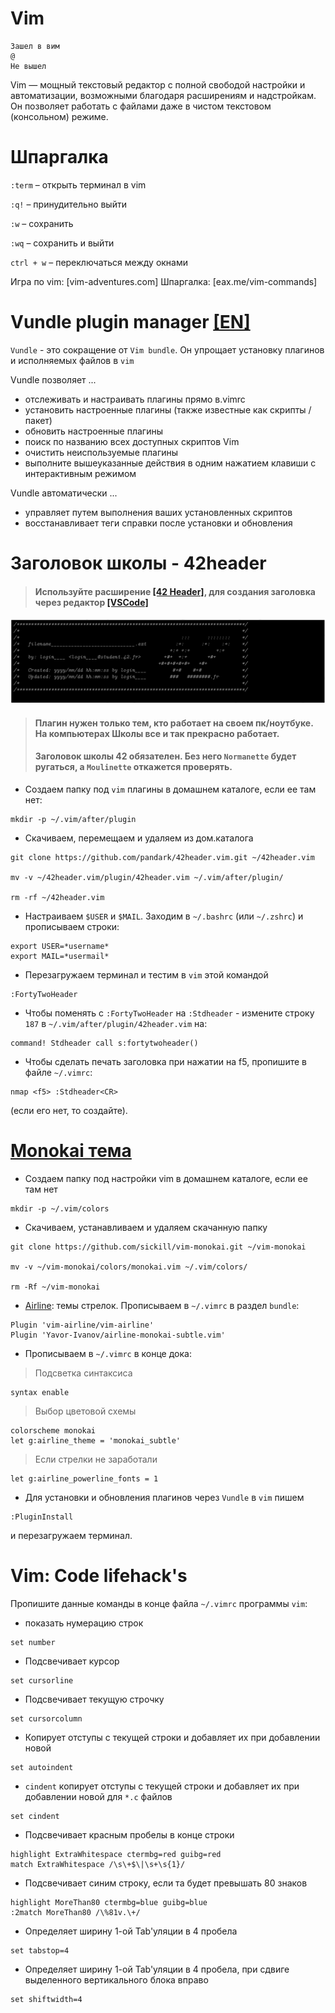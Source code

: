 #  Vim  #
```
Зашел в вим
@
Не вышел
```
Vim — мощный текстовый редактор с полной свободой настройки и автоматизации, возможными благодаря расширениям и надстройкам. Он позволяет работать с файлами даже в чистом текстовом (консольном) режиме.

# Шпаргалка  #

`:term` – открыть терминал в vim

`:q!` – принудительно выйти

`:w` – сохранить

`:wq` – сохранить и выйти

`сtrl + w` – переключаться между окнами

Игра по vim: [vim-adventures.com]
Шпаргалка: [eax.me/vim-commands]



# Vundle plugin manager [[EN]](https://github.com/VundleVim/Vundle.vim)  #

`Vundle` - это сокращение от `Vim bundle`. Он упрощает установку плагинов и исполняемых файлов в `vim`

Vundle позволяет ...

 * отслеживать и настраивать плагины прямо в.vimrc
 * установить настроенные плагины (также известные как скрипты / пакет)
 * обновить настроенные плагины
 * поиск по названию всех доступных скриптов Vim
 * очистить неиспользуемые плагины
 * выполните вышеуказанные действия в одним нажатием клавиши с интерактивным режимом

Vundle автоматически ...

 * управляет путем выполнения ваших установленных скриптов
 * восстанавливает теги справки после установки и обновления



# Заголовок школы - 42header #

> #### Используйте расширение [[42 Header]](https://marketplace.visualstudio.com/items?itemName=kube.42header), для создания заголовка через редактор [[VSCode]](https://code.visualstudio.com/)

![16](../03_Norme____(Нормы_и_Правила_Школы)/src/002.png)


> #### Плагин нужен только тем, кто работает на своем пк/ноутбуке. На компьютерах Школы все и так прекрасно работает.
> #### Заголовок школы 42 обязателен. Без него `Normanette` будет ругаться, а `Moulinette` откажется проверять.

 * Создаем папку под `vim` плагины в домашнем каталоге, если ее там нет:
```
mkdir -p ~/.vim/after/plugin
```

 * Скачиваем, перемещаем и удаляем из дом.каталога
```
git clone https://github.com/pandark/42header.vim.git ~/42header.vim

mv -v ~/42header.vim/plugin/42header.vim ~/.vim/after/plugin/

rm -rf ~/42header.vim
```

 * Настраиваем `$USER` и `$MAIL`. Заходим в `~/.bashrc` (или `~/.zshrc`) и прописываем строки:
```
export USER=*username*
export MAIL=*usermail*
```

 * Перезагружаем терминал и тестим в `vim` этой командой 
```
:FortyTwoHeader
```


 * Чтобы поменять с `:FortyTwoHeader` на `:Stdheader` - измените строку `187` в `~/.vim/after/plugin/42header.vim` на:
```
command! Stdheader call s:fortytwoheader()
```

 * Чтобы сделать печать заголовка при нажатии на f5, пропишите в файле `~/.vimrc`:
```
nmap <f5> :Stdheader<CR>
``` 
(если его нет, то создайте).




# [Monokai тема](https://github.com/tomasr/molokai) #

 * Создаем папку под настройки vim в домашнем каталоге, если ее там нет
```
mkdir -p ~/.vim/colors
```

 * Скачиваем, устанавливаем и удаляем скачанную папку
```
git clone https://github.com/sickill/vim-monokai.git ~/vim-monokai

mv -v ~/vim-monokai/colors/monokai.vim ~/.vim/colors/

rm -Rf ~/vim-monokai
```

 * [Airline](https://github.com/vim-airline/vim-airline): темы стрелок. Прописываем в `~/.vimrc` в раздел `bundle`:
```
Plugin 'vim-airline/vim-airline'
Plugin 'Yavor-Ivanov/airline-monokai-subtle.vim'
```

 * Прописываем в `~/.vimrc` в конце дока:

> Подсветка синтаксиса
   ```
   syntax enable
   ```

> Выбор цветовой схемы
   ```
   colorscheme monokai
   let g:airline_theme = 'monokai_subtle'
   ```

> Если стрелки не заработали
   ```
   let g:airline_powerline_fonts = 1
   ```

 * Для установки и обновления плагинов через `Vundle` в `vim` пишем 
```
:PluginInstall
``` 
и перезагружаем терминал.



# Vim: Code lifehack's #

Пропишите данные команды в конце файла `~/.vimrc` программы `vim`:

 * показать нумерацию строк
```
set number
```

 * Подсвечивает курсор
```
set cursorline
```

 * Подсвечивает текущую строчку
```
set cursorcolumn
```

 * Копирует отступы с текущей строки и добавляет их при добавлении новой
```
set autoindent
```

 * `cindent` копирует отступы с текущей строки и добавляет их при добавлении новой для `*.c` файлов
```
set cindent
```

 * Подсвечивает красным пробелы в конце строки
```
highlight ExtraWhitespace ctermbg=red guibg=red
match ExtraWhitespace /\s\+$\|\s+\s{1}/
```

 * Подсвечивает синим строку, если та будет превышать 80 знаков
```
highlight MoreThan80 ctermbg=blue guibg=blue
:2match MoreThan80 /\%81v.\+/
```

 * Определяет ширину 1-ой Tab'уляции в 4 пробела
```
set tabstop=4
```

 * Определяет ширину 1-ой Tab'уляции в 4 пробела, при сдвиге выделенного вертикального блока вправо
```
set shiftwidth=4
```

